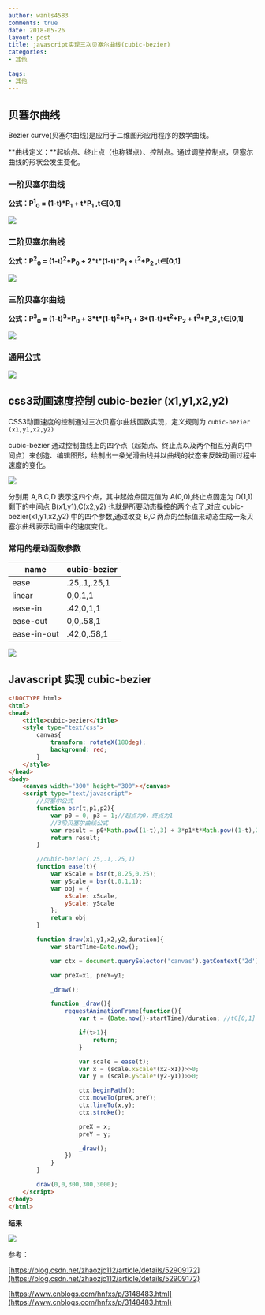```yaml
---
author: wanls4583
comments: true
date: 2018-05-26
layout: post
title: javascript实现三次贝塞尔曲线(cubic-bezier)
categories:
- 其他

tags:
- 其他
---
```


## 贝塞尔曲线

Bezier curve(贝塞尔曲线)是应用于二维图形应用程序的数学曲线。

**曲线定义：**起始点、终止点（也称锚点）、控制点。通过调整控制点，贝塞尔曲线的形状会发生变化。

### 一阶贝塞尔曲线

**公式：P<sup>1</sup><sub>0</sub> = (1-t)\*P<sub>1</sub> + t\*P<sub>1</sub> ,t∈[0,1]**


![](http://wanls4583.github.io/images/posts/其他/贝塞尔-1.gif)

### 二阶贝塞尔曲线

**公式：P<sup>2</sup><sub>0</sub> = (1-t)<sup>2</sup>\*P<sub>0</sub> + 2\*t\*(1-t)\*P<sub>1</sub> + t<sup>2</sup>\*P<sub>2</sub> ,t∈[0,1]**


![](http://wanls4583.github.io/images/posts/其他/贝塞尔-2.gif)

### 三阶贝塞尔曲线

**公式：P<sup>3</sup><sub>0</sub> = (1-t)<sup>3</sup>\*P<sub>0</sub> + 3\*t\*(1-t)<sup>2</sup>\*P<sub>1</sub> + 3\*(1-t)\*t<sup>2</sup>\*P<sub>2</sub> + t<sup>3</sup>\*P_3 ,t∈[0,1]**


![](http://wanls4583.github.io/images/posts/其他/贝塞尔-3.gif)

### 通用公式


![](http://wanls4583.github.io/images/posts/其他/贝塞尔-4.gif)

## css3动画速度控制 cubic-bezier (x1,y1,x2,y2)

CSS3动画速度的控制通过三次贝塞尔曲线函数实现，定义规则为 `cubic-bezier (x1,y1,x2,y2)`

cubic-bezier 通过控制曲线上的四个点（起始点、终止点以及两个相互分离的中间点）来创造、编辑图形，绘制出一条光滑曲线并以曲线的状态来反映动画过程中速度的变化。

![](http://wanls4583.github.io/images/posts/其他/贝塞尔-5.png)

分别用 A,B,C,D 表示这四个点，其中起始点固定值为 A(0,0),终止点固定为 D(1,1)剩下的中间点 B(x1,y1),C(x2,y2) 也就是所要动态操控的两个点了,对应 cubic-bezier(x1,y1,x2,y2) 中的四个参数,通过改变 B,C 两点的坐标值来动态生成一条贝塞尔曲线表示动画中的速度变化。

### 常用的缓动函数参数

| name | cubic-bezier |
| - | - |
| ease | .25,.1,.25,1 |
| linear | 0,0,1,1 |
| ease-in | .42,0,1,1 |
| ease-out | 0,0,.58,1 |
| ease-in-out | .42,0,.58,1 |

![](http://wanls4583.github.io/images/posts/其他/贝塞尔-6.png)

## Javascript 实现 cubic-bezier

```html
<!DOCTYPE html>
<html>
<head>
	<title>cubic-bezier</title>
	<style type="text/css">
		canvas{
			transform: rotateX(180deg);
			background: red;
		}
	</style>
</head>
<body>
	<canvas width="300" height="300"></canvas>
	<script type="text/javascript">
		//贝塞尔公式
		function bsr(t,p1,p2){
			var p0 = 0, p3 = 1;//起点为0，终点为1
			//3阶贝塞尔曲线公式
			var result = p0*Math.pow((1-t),3) + 3*p1*t*Math.pow((1-t),2) + 3*p2*(1-t)*Math.pow(t,2) + p3*Math.pow(t,3);
			return result;
		}

		//cubic-bezier(.25,.1,.25,1)
		function ease(t){
			var xScale = bsr(t,0.25,0.25);
			var yScale = bsr(t,0.1,1);
			var obj = {
				xScale: xScale,
				yScale: yScale
			};
			return obj
		}

		function draw(x1,y1,x2,y2,duration){
			var startTime=Date.now();

			var ctx = document.querySelector('canvas').getContext('2d');

			var preX=x1, preY=y1;

			_draw();

			function _draw(){
				requestAnimationFrame(function(){
					var t = (Date.now()-startTime)/duration; //t∈[0,1]

					if(t>1){
						return;
					}

					var scale = ease(t);
					var x = (scale.xScale*(x2-x1))>>0;
					var y = (scale.yScale*(y2-y1))>>0;

					ctx.beginPath();
					ctx.moveTo(preX,preY);
					ctx.lineTo(x,y);
					ctx.stroke();

					preX = x;
					preY = y;

					_draw();
				})
			}
		}

		draw(0,0,300,300,3000);
	</script>
</body>
</html>
```

**结果**

![](http://wanls4583.github.io/images/posts/其他/贝塞尔-7.png)

参考：

[https://blog.csdn.net/zhaozjc112/article/details/52909172](https://blog.csdn.net/zhaozjc112/article/details/52909172)

[https://www.cnblogs.com/hnfxs/p/3148483.html](https://www.cnblogs.com/hnfxs/p/3148483.html)